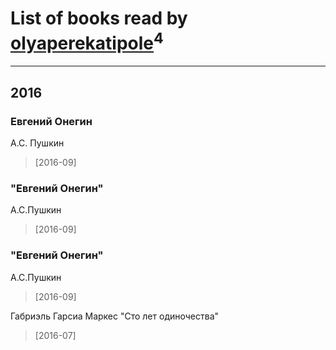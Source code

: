 # List of books read by [olyaperekatipole](http://vk.com/id1236741)<sup>4</sup>
---

## 2016

### Евгений Онегин
А.С. Пушкин
> [2016-09] 


### "Евгений Онегин"
А.С.Пушкин
> [2016-09] 


### "Евгений Онегин"
А.С.Пушкин
> [2016-09] 


Габриэль Гарсиа Маркес "Сто лет одиночества"
> [2016-07] 



